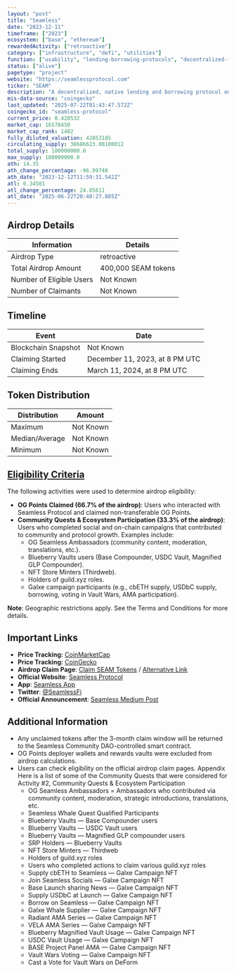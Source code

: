 ```yaml
---
layout: "post"
title: "Seamless"
date: "2023-12-11"
timeframe: ["2023"]
ecosystem: ["base", "ethereum"]
rewardedActivity: ["retroactive"]
category: ["infrastructure", "defi", "utilities"]
function: ["usability", "lending-borrowing-protocols", "decentralized-finance", "blockchain"]
status: ["alive"]
pagetype: "project"
website: "https://seamlessprotocol.com"
ticker: "SEAM"
description: "A decentralized, native lending and borrowing protocol on Base, focused on low-collateral borrowing and an improved user experience."
mis-data-source: "coingecko"
last_updated: "2025-07-22T01:43:47.572Z"
coingecko_id: "seamless-protocol"
current_price: 0.428532
market_cap: 16578450
market_cap_rank: 1402
fully_diluted_valuation: 42853185
circulating_supply: 38686623.08100012
total_supply: 100000000.0
max_supply: 100000000.0
ath: 14.35
ath_change_percentage: -96.99748
ath_date: "2023-12-12T11:59:31.542Z"
atl: 0.34501
atl_change_percentage: 24.85611
atl_date: "2025-06-22T20:40:27.885Z"
---
```


## Airdrop Details

| Information              | Details             |
| ------------------------ | ------------------- |
| Airdrop Type             | retroactive         |
| Total Airdrop Amount     | 400,000 SEAM tokens |
| Number of Eligible Users | Not Known           |
| Number of Claimants      | Not Known           |

## Timeline

| Event               | Date                           |
| ------------------- | ------------------------------ |
| Blockchain Snapshot | Not Known                      |
| Claiming Started    | December 11, 2023, at 8 PM UTC |
| Claiming Ends       | March 11, 2024, at 8 PM UTC    |

## Token Distribution

| Distribution   | Amount    |
| -------------- | --------- |
| Maximum        | Not Known |
| Median/Average | Not Known |
| Minimum        | Not Known |

## [Eligibility Criteria](https://seamlessprotocol.medium.com/announcing-the-seamless-genesis-airdrop-31cbd3fb68e8)

The following activities were used to determine airdrop eligibility:

- **OG Points Claimed (66.7% of the airdrop)**: Users who interacted with Seamless Protocol and claimed non-transferable OG Points.
- **Community Quests & Ecosystem Participation (33.3% of the airdrop)**: Users who completed social and on-chain campaigns that contributed to community and protocol growth. Examples include:
  - OG Seamless Ambassadors (community content, moderation, translations, etc.).
  - Blueberry Vaults users (Base Compounder, USDC Vault, Magnified GLP Compounder).
  - NFT Store Minters (Thirdweb).
  - Holders of guild.xyz roles.
  - Galxe campaign participants (e.g., cbETH supply, USDbC supply, borrowing, voting in Vault Wars, AMA participation).

**Note**: Geographic restrictions apply. See the Terms and Conditions for more details.

## Important Links

- **Price Tracking:** [CoinMarketCap](https://coinmarketcap.com/currencies/seamless-protocol)
- **Price Tracking:** [CoinGecko](https://www.coingecko.com/en/coins/seamless-protocol)
- **Airdrop Claim Page**: [Claim SEAM Tokens](https://claim.seamlessprotocol.com/) / [Alternative Link](https://claims.seamlessprotocol.com/)
- **Official Website**: [Seamless Protocol](https://seamlessprotocol.com)
- **App**: [Seamless App](https://app.seamlessprotocol.com)
- **Twitter**: [@SeamlessFi](https://twitter.com/SeamlessFi)
- **Official Announcement**: [Seamless Medium Post](https://seamlessprotocol.medium.com/announcing-the-seamless-genesis-airdrop-31cbd3fb68e8)

## Additional Information

- Any unclaimed tokens after the 3-month claim window will be returned to the Seamless Community DAO-controlled smart contract.
- OG Points deployer wallets and rewards vaults were excluded from airdrop calculations.
- Users can check eligibility on the official airdrop claim pages.
  Appendix
  Here is a list of some of the Community Quests that were considered for Activity #2, Community Quests & Ecosystem Participation
  - OG Seamless Ambassadors = Ambassadors who contributed via community content, moderation, strategic introductions, translations, etc.
  - Seamless Whale Quest Qualified Participants
  - Blueberry Vaults — Base Compounder users
  - Blueberry Vaults — USDC Vault users
  - Blueberry Vaults — Magnified GLP compounder users
  - SRP Holders — Blueberry Vaults
  - NFT Store Minters — Thirdweb
  - Holders of guild.xyz roles
  - Users who completed actions to claim various guild.xyz roles
  - Supply cbETH to Seamless — Galxe Campaign NFT
  - Join Seamless Socials — Galxe Campaign NFT
  - Base Launch sharing News — Galxe Campaign NFT
  - Supply USDbC at Launch — Galxe Campaign NFT
  - Borrow on Seamless — Galxe Campaign NFT
  - Galxe Whale Supplier — Galxe Campaign NFT
  - Radiant AMA Series — Galxe Campaign NFT
  - VELA AMA Series — Galxe Campaign NFT
  - Blueberry Magnified Vault Usage — Galxe Campaign NFT
  - USDC Vault Usage — Galxe Campaign NFT
  - BASE Project Panel AMA — Galxe Campaign NFT
  - Vault Wars Voting — Galxe Campaign NFT
  - Cast a Vote for Vault Wars on DeForm